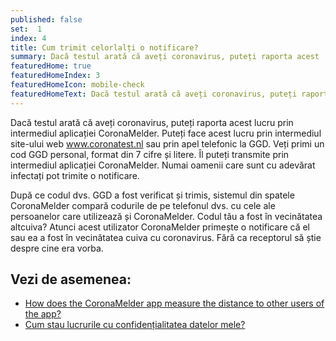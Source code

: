```yaml
---
published: false
set:  1
index: 4
title: Cum trimit celorlalți o notificare?
summary: Dacă testul arată că aveți coronavirus, puteți raporta acest ...
featuredHome: true
featuredHomeIndex: 3
featuredHomeIcon: mobile-check
featuredHomeText: Dacă testul arată că aveți coronavirus, puteți raporta acest ...
---
```

Dacă testul arată că aveți coronavirus, puteți raporta acest lucru prin intermediul aplicației CoronaMelder. Puteți face acest lucru prin intermediul site-ului web www.coronatest.nl sau prin apel telefonic la GGD. Veți primi un cod GGD personal, format din 7 cifre și litere. Îl puteți transmite prin intermediul aplicației CoronaMelder. Numai oamenii care sunt cu adevărat infectați pot trimite o notificare.

După ce codul dvs. GGD a fost verificat și trimis, sistemul din spatele CoronaMelder compară codurile de pe telefonul dvs. cu cele ale persoanelor care utilizează și CoronaMelder. Codul tău a fost în vecinătatea altcuiva? Atunci acest utilizator CoronaMelder primește o notificare că el sau ea a fost în vecinătatea cuiva cu coronavirus. Fără ca receptorul să știe despre cine era vorba. 

## Vezi de asemenea:
- <a href="/{{page.lang}}/faq/2-1-hoe-meet-coronamelder-de-afstand" lang="en" hreflang="en">How does the CoronaMelder app measure the distance to other users of the app?</a> 
- <a href="/{{page.lang}}/faq/2-8-hoe-zit-het-met-mijn-privacy">Cum stau lucrurile cu confidențialitatea datelor mele?</a>
